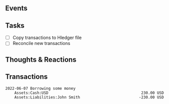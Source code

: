 ## Events

## Tasks
- [ ] Copy transactions to Hledger file
- [ ] Reconcile new transactions

##  Thoughts & Reactions

## Transactions
```
2022-06-07 Borrowing some money
    Assets:Cash:USD                                         230.00 USD
    Assets:Liabilities:John Smith                          -230.00 USD
```
